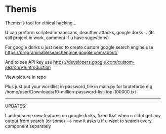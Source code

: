 # Themis
Themis is tool for ethical hacking... 

U can preform scripted nmapscans, deauther attacks, google dorks... (its still project in work, comment if u have sugestions)

For google dorks u just need to create custom google search engine use https://programmablesearchengine.google.com/about/

And to see API key use  https://developers.google.com/custom-search/v1/introduction

View picture in repo

Plus just put your worldlist in password_file in main.py for bruteforce e.g /home/user/Downloads/10-million-password-list-top-100000.txt 

--------------------------------------------------------------------------------------------------------------
UPDATES:

I added some new features on google dorks, fixed that when u didnt get any output from search (or some) --> now it asks u if u want to search every component separately
